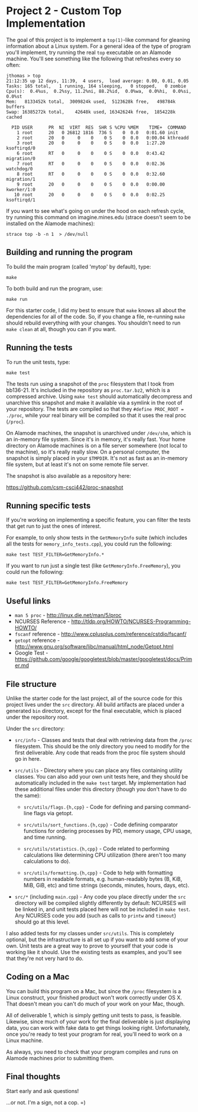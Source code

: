 # Project 2 - Custom Top Implementation

The goal of this project is to implement a `top(1)`-like command for gleaning
information about a Linux system. For a general idea of the type of program
you'll implement, try running the real `top` executable on an Alamode machine.
You'll see something like the following that refreshes every so often:

```
jthomas > top
21:12:35 up 12 days, 11:39,  4 users,  load average: 0.00, 0.01, 0.05
Tasks: 165 total,   1 running, 164 sleeping,   0 stopped,   0 zombie
Cpu(s):  0.4%us,  0.2%sy, 11.2%ni, 88.2%id,  0.0%wa,  0.0%hi,  0.0%si,  0.0%st
Mem:   8133452k total,  3009824k used,  5123628k free,   498784k buffers
Swap: 16385272k total,    42648k used, 16342624k free,  1854228k cached

  PID USER      PR  NI  VIRT  RES  SHR S %CPU %MEM    TIME+  COMMAND
    1 root      20   0 26812 1816  736 S    0  0.0   0:01.60 init
    2 root      20   0     0    0    0 S    0  0.0   0:00.04 kthreadd
    3 root      20   0     0    0    0 S    0  0.0   1:27.20 ksoftirqd/0
    6 root      RT   0     0    0    0 S    0  0.0   0:43.42 migration/0
    7 root      RT   0     0    0    0 S    0  0.0   0:02.36 watchdog/0
    8 root      RT   0     0    0    0 S    0  0.0   0:32.60 migration/1
    9 root      20   0     0    0    0 S    0  0.0   0:00.00 kworker/1:0
   10 root      20   0     0    0    0 S    0  0.0   0:02.25 ksoftirqd/1
 ```

If you want to see what's going on under the hood on each refresh cycle, try
running this command on imagine.mines.edu (strace doesn't seem to be installed
on the Alamode machines):

`strace top -b -n 1  > /dev/null`


## Building and running the program

To build the main program (called 'mytop' by default), type:

`make`

To both build and run the program, use:

`make run`

For this starter code, I did my best to ensure that `make` knows all about the
dependencies for all of the code. So, if you change a file, re-running `make`
should rebuild everything with your changes. You shouldn't need to run
`make clean` at all, though you can if you want.


## Running the tests

To run the unit tests, type:

`make test`

The tests run using a snapshot of the `proc` filesystem that I took from
bb136-21. It's included in the repository as `proc.tar.bz2`, which is a
compressed archive. Using `make test` should automatically decompress and
unarchive this snapshot and make it available via a symlink in the root of your
repository. The tests are compiled so that they `#define PROC_ROOT = ./proc`,
while your real binary will be compiled so that it uses the real proc (`/proc`).

On Alamode machines, the snapshot is unarchived under `/dev/shm`, which is an
in-memory file system. Since it's in memory, it's really fast. Your home
directory on Alamode machines is on a file server somewhere (not local to the
machine), so it's really really slow. On a personal computer, the snapshot is
simply placed in your `$TMPDIR`. It's not as fast as an in-memory file system, but
at least it's not on some remote file server.

The snapshot is also available as a repository here:

https://github.com/csm-csci442/proc-snapshot


## Running specific tests

If you're working on implementing a specific feature, you can filter the tests
that get run to just the ones of interest.

For example, to only show tests in the `GetMemoryInfo` suite (which includes all
the tests for `memory_info_tests.cpp`), you could run the following:

`make test TEST_FILTER=GetMemoryInfo.*`

If you want to run just a single test (like `GetMemoryInfo.FreeMemory`), you
could run the following:

`make test TEST_FILTER=GetMemoryInfo.FreeMemory`


## Useful links

 - `man 5 proc` - http://linux.die.net/man/5/proc
 - NCURSES Reference - http://tldp.org/HOWTO/NCURSES-Programming-HOWTO/
 - `fscanf` reference - http://www.cplusplus.com/reference/cstdio/fscanf/
 - `getopt` reference - http://www.gnu.org/software/libc/manual/html_node/Getopt.html
 - Google Test - https://github.com/google/googletest/blob/master/googletest/docs/Primer.md


## File structure

Unlike the starter code for the last project, all of the source code for this
project lives under the `src` directory. All build artifacts are placed under a
generated `bin` directory, except for the final executable, which is placed
under the repository root.

Under the `src` directory:

  - `src/info` - Classes and tests that deal with retrieving data from the
    `/proc` filesystem. This should be the only directory you need to modify for
    the first deliverable. Any code that reads from the proc file system should
    go in here.

  - `src/utils` - Directory where you can place any files containing utility
    classes. You can also add your own unit tests here, and they should be 
    automatically included in the `make test` target. My implementation had
    these additional files under this directory (though you don't have to do the
    same):

    - `src/utils/flags.{h,cpp}` - Code for defining and parsing command-line
       flags via getopt.

    - `src/utils/sort_functions.{h,cpp}` - Code defining comparator functions
      for ordering processes by PID, memory usage, CPU usage, and time running.

    - `src/utils/statistics.{h,cpp}` - Code related to performing calculations
      like determining CPU utilization (there aren't too many calculations to
      do).

    - `src/utils/formatting.{h,cpp}` - Code to help with formatting numbers in
      readable formats, e.g. human-readably bytes (B, KiB, MiB, GiB, etc) and
      time strings (seconds, minutes, hours, days, etc).

  - `src/*` (including `main.cpp`) - Any code you place directly under the `src`
    directory will be compiled slightly differently by default: NCURSES will be
    linked in, and unit tests placed here will not be included in `make test`.
    Any NCURSES code you add (such as calls to `printw` and `timeout`) should go
    at this level.

I also added tests for my classes under `src/utils`. This is completely
optional, but the infrastructure is all set up if you want to add some of your
own. Unit tests are a great way to prove to yourself that your code is working
like it should. Use the existing tests as examples, and you'll see that they're
not very hard to do.


## Coding on a Mac

You can build this program on a Mac, but since the `/proc` filesystem is a Linux
construct, your finished product won't work correctly under OS X. That doesn't
mean you can't do much of your work on your Mac, though.

All of deliverable 1, which is simply getting unit tests to pass, is feasible.
Likewise, since much of your work for the final deliverable is just displaying
data, you can work with fake data to get things looking right. Unfortunately,
once you're ready to test your program for real, you'll need to work on a Linux
machine.

As always, you need to check that your program compiles and runs on Alamode
machines prior to submitting them.


## Final thoughts

Start early and ask questions!

...or not. I'm a sign, not a cop. =)
